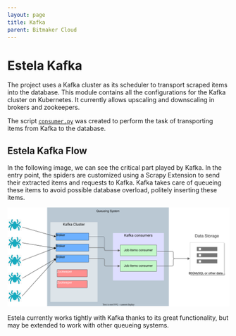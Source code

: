 ```yaml
---
layout: page
title: Kafka
parent: Bitmaker Cloud
---
```


# Estela Kafka

The project uses a Kafka cluster as its scheduler to transport scraped items into the database. This module contains
all the configurations for the Kafka cluster on Kubernetes. It currently allows upscaling and downscaling in brokers
and zookeepers.

The script [`consumer.py`](https://github.com/bitmakerla/bitmaker-cloud/blob/main/bitmaker-kafka/consumer.py)
was created to perform the task of transporting items from Kafka to the database.


## Estela Kafka Flow

In the following image, we can see the critical part played by Kafka. In the entry point, the spiders are customized
using a  Scrapy Extension to send their extracted items and requests to Kafka. Kafka takes care of queueing these items
to avoid possible database overload, politely inserting these items.

![Bitmaker Cloud Architecture](../assets/images/kafka_flow.svg)

Estela currently works tightly with Kafka thanks to its great functionality, but may be extended to work with other
queueing systems.
